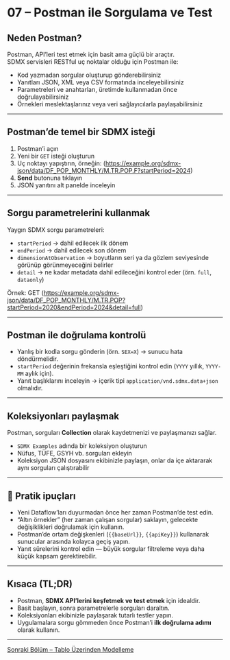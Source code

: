 # 07 – Postman ile Sorgulama ve Test

## Neden Postman?

Postman, API’leri test etmek için basit ama güçlü bir araçtır.  
SDMX servisleri RESTful uç noktalar olduğu için Postman ile:

- Kod yazmadan sorgular oluşturup gönderebilirsiniz  
- Yanıtları JSON, XML veya CSV formatında inceleyebilirsiniz  
- Parametreleri ve anahtarları, üretimde kullanmadan önce doğrulayabilirsiniz  
- Örnekleri meslektaşlarınız veya veri sağlayıcılarla paylaşabilirsiniz  

---

## Postman’de temel bir SDMX isteği

1. Postman’i açın  
2. Yeni bir `GET` isteği oluşturun  
3. Uç noktayı yapıştırın, örneğin:  (https://example.org/sdmx-json/data/DF_POP_MONTHLY/M.TR.POP.F?startPeriod=2024)
4. **Send** butonuna tıklayın  
5. JSON yanıtını alt panelde inceleyin  

---

## Sorgu parametrelerini kullanmak

Yaygın SDMX sorgu parametreleri:

- `startPeriod` → dahil edilecek ilk dönem  
- `endPeriod` → dahil edilecek son dönem  
- `dimensionAtObservation` → boyutların seri ya da gözlem seviyesinde görünüp görünmeyeceğini belirler  
- `detail` → ne kadar metadata dahil edileceğini kontrol eder (örn. `full`, `dataonly`)  

Örnek:  GET (https://example.org/sdmx-json/data/DF_POP_MONTHLY/M.TR.POP?startPeriod=2020&endPeriod=2024&detail=full)

---

## Postman ile doğrulama kontrolü

- Yanlış bir kodla sorgu gönderin (örn. `SEX=X`) → sunucu hata döndürmelidir.  
- `startPeriod` değerinin frekansla eşleştiğini kontrol edin (`YYYY` yıllık, `YYYY-MM` aylık için).  
- Yanıt başlıklarını inceleyin → içerik tipi `application/vnd.sdmx.data+json` olmalıdır.  

---

## Koleksiyonları paylaşmak

Postman, sorguları **Collection** olarak kaydetmenizi ve paylaşmanızı sağlar.  
- `SDMX Examples` adında bir koleksiyon oluşturun  
- Nüfus, TÜFE, GSYH vb. sorguları ekleyin  
- Koleksiyon JSON dosyasını ekibinizle paylaşın, onlar da içe aktararak aynı sorguları çalıştırabilir  

---

## 🔑 Pratik ipuçları

- Yeni Dataflow’ları duyurmadan önce her zaman Postman’de test edin.  
- “Altın örnekler” (her zaman çalışan sorgular) saklayın, gelecekte değişiklikleri doğrulamak için kullanın.  
- Postman’de ortam değişkenleri (`{{baseUrl}}`, `{{apiKey}}`) kullanarak sunucular arasında kolayca geçiş yapın.  
- Yanıt sürelerini kontrol edin — büyük sorgular filtreleme veya daha küçük kapsam gerektirebilir.  

---

## Kısaca (TL;DR)

- Postman, **SDMX API’lerini keşfetmek ve test etmek** için idealdir.  
- Basit başlayın, sonra parametrelerle sorguları daraltın.  
- Koleksiyonları ekibinizle paylaşarak tutarlı testler yapın.  
- Uygulamalara sorgu gömmeden önce Postman’i **ilk doğrulama adımı** olarak kullanın.  

---

[Sonraki Bölüm – Tablo Üzerinden Modelleme](https://github.com/kurtaranexpress/sdmx/blob/main/guides/tr/08-%20TablodanModelleme.md)

